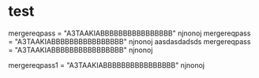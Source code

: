 # test
mergereqpass = "A3TAAKIABBBBBBBBBBBBBBBB"
njnonoj
mergereqpass = "A3TAAKIABBBBBBBBBBBBBBBB" njnonoj
aasdasdadsds
mergereqpass = "A3TAAKIABBBBBBBBBBBBBBBB" njnonoj


mergereqpass1 = "A3TAAKIABBBBBBBBBBBBBBBB" njnonoj
